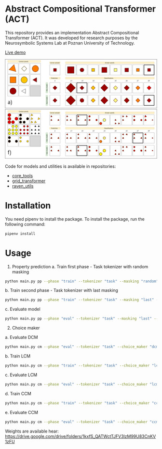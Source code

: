 # Abstract Compositional Transformer (ACT)

This repository provides an implementation Abstract Compositional Transformer (ACT).
It was developed for research purposes by the Neurosymbolic Systems Lab at Poznan University of Technology.

[Live demo](https://huggingface.co/spaces/jkwiatkowski/raven)

![example](images/example.png)
![example_2](images/example_2.png)


Code for models and utilities is available in repositories:
- [core_tools](https://github.com/jakubkwiatkowski/core_tools)
- [grid_transformer](https://github.com/jakubkwiatkowski/compositional_transformer)
- [raven_utils](https://github.com/jakubkwiatkowski/raven_tools)

# Installation

You need pipenv to install the package. To install the package, run the following command:

```bash
pipenv install
```

# Usage

1. Property prediction
a. Train first phase - Task tokenizer with random masking

```bash
python main.py pp --phase "train" --tokenizer "task" --masking "random" --data_split "train" --save_weights "model/act_task_random/weights" --epochs 200
```

b. Train second phase - Task tokenizer with last masking

```bash
python main.py pp --phase "train" --tokenizer "task" --masking "last" --data_split "train" --save_weights "model/act_task_both/weights" --load_weights "act_model/task_random/weights" --epochs 20
```

c. Evaluate model 

```bash
python main.py pp --phase "eval" --tokenizer "task" --masking "last" --data_split "test" --load_weights "model/act_task_both/weights"
```

2. Choice maker

a. Evaluate DCM

```bash
python main.py cm --phase "eval" --tokenizer "task" --choice_maker "dcm" --data_split "test" --act_load_weights "model/act_task_both/weights" 
```

b. Train LCM

```bash
python main.py cm --phase "train" --tokenizer "task" --choice_maker "lcm" --data_split "train" --save_weights "model/lcm_task_both/weights" --act_load_weights "model/act_task_both/weights" --epochs 200
```

c. Evaluate LCM

```bash
python main.py cm --phase "eval" --tokenizer "task" --choice_maker "lcm" --data_split "test" --load_weights "model/lcm_task_both/weights" 
```

d. Train CCM

```bash
python main.py cm --phase "train" --tokenizer "task" --choice_maker "ccm" --data_split "train" --save_weights "model/ccm_task_both/weights" --act_load_weights "model/act_task_both/weights"  --epochs 200
```

e. Evaluate CCM

```bash
python main.py cm --phase "eval" --tokenizer "task" --choice_maker "ccm" --data_split "test" --load_weights "model/ccm_task_both/weights" 
```

Weights are available hear: https://drive.google.com/drive/folders/1kxfS_QATWctTJFV3lzM99U83CnKV1zFU
